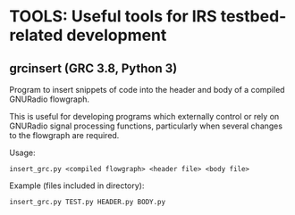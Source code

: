 
# TOOLS: Useful tools for IRS testbed-related development

## grcinsert (GRC 3.8, Python 3)

Program to insert snippets of code into the header and body of a compiled GNURadio flowgraph.

This is useful for developing programs which externally control or rely on GNURadio signal processing functions, particularly when several changes to the flowgraph are required.

Usage:

`insert_grc.py <compiled flowgraph> <header file> <body file>`

Example (files included in directory):

`insert_grc.py TEST.py HEADER.py BODY.py`
